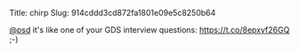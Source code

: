 Title: chirp
Slug: 914cddd3cd872fa1801e09e5c8250b64

<a href="http://twitter.com/psd">@psd</a> it's like one of your GDS interview questions:  <a href="https://t.co/8epxyf26GQ">https://t.co/8epxyf26GQ</a> ;-)
